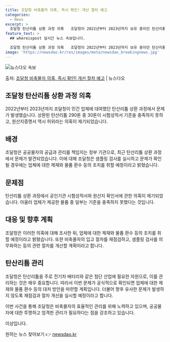 ```yaml
---
title: 조달청 비축물자 의혹, 즉시 확인! 개선 절차 예고
categories:
  - News
excerpt: >
  조달청 탄산리튬 상환 과정 의혹   조달청이 2022년부터 2023년까지 보유 중이던 탄산리튬을 민간 업체에…
feature_text: >
  ## whereispost 실시간 뉴스 속보입니다.

  조달청 탄산리튬 상환 과정 의혹   조달청이 2022년부터 2023년까지 보유 중이던 탄산리튬을 민간 업체에…
image: 'https://newsdao.kr/res/images/meta/newsdao_breakingnews.jpg'
---
```


![뉴스다오 속보](https://newsdao.kr/res/images/meta/newsdao_breakingnews.jpg)

<p>출처: <a href="https://newsdao.kr/4258" rel="dofollow">조달청 비축물자 의혹, 즉시 확인! 개선 절차 예고</a> | 뉴스다오</p>

## 조달청 탄산리튬 상환 과정 의혹

2022년부터 2023년까지 조달청이 민간 업체에 대여했던 탄산리튬 상환 과정에서 문제가 발생했습니다. 상환된 탄산리튬 290톤 중 30톤이 시험성적서 기준을 충족하지 못하고, 원산지증명서 역시 허위라는 의혹이 제기되었습니다.

## 배경
조달청은 공공물자의 공급과 관리를 책임지는 정부 기관으로, 최근 탄산리튬 상환 과정에서 문제가 발견되었습니다. 이에 대해 조달청은 샘플링 검사를 실시하고 문제가 확인될 경우에는 업체에 대한 제재와 물품 환수 등의 조치를 취할 예정이라고 밝혔습니다.

## 문제점
탄산리튬 상환 과정에서 공인기관 시험성적서와 원산지 확인서에 관한 의혹이 제기되었습니다. 아울러 업체가 제공한 물품 중 일부는 기준을 충족하지 못했다는 것입니다.

## 대응 및 향후 계획
조달청은 이러한 의혹에 대해 조사한 뒤, 업체에 대한 제재와 물품 환수 등의 조치를 취할 예정이라고 밝혔습니다. 또한 비축물자의 입고 절차를 재점검하고, 샘플링 검사를 의무화하는 등의 관련 절차를 개선할 계획이라고 합니다.

## 탄산리튬 관리
조달청은 탄산리튬을 주로 전기차 배터리와 같은 첨단 산업에 필요한 자원으로, 이를 관리하는 것은 매우 중요합니다. 따라서 이번 문제가 공식적으로 확인되면 업체에 대한 제재와 물품 환수 등의 대처 방안을 마련할 계획입니다. 더불어 향후 유사한 문제가 발생하지 않도록 재점검과 절차 개선을 실시할 예정이라고 합니다.

이번 사건을 통해 조달청은 비축물자의 효율적인 관리를 위해 노력하고 있으며, 공공물자에 대한 투명하고 엄격한 관리가 필요하다는 점을 강조하고 있습니다.

이상입니다. 

원하는 뉴스 찾아보기 👉 <a href="https://newsdao.kr" rel="dofollow">newsdao.kr</a>


